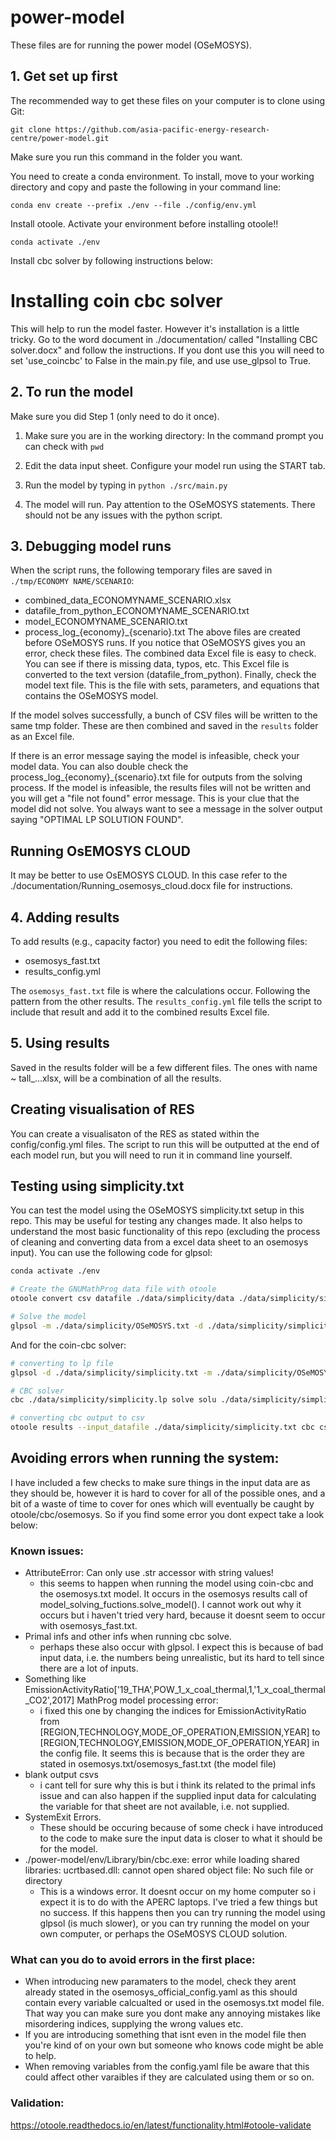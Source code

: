 # power-model

These files are for running the power model (OSeMOSYS).

## 1. Get set up first
The recommended way to get these files on your computer is to clone using Git:

`git clone https://github.com/asia-pacific-energy-research-centre/power-model.git`

Make sure you run this command in the folder you want.

You need to create a conda environment. To install, move to your working directory and copy and paste the following in your command line:

`conda env create --prefix ./env --file ./config/env.yml`

Install otoole. Activate your environment before installing otoole!!

`conda activate ./env`

Install cbc solver by following instructions below:

# Installing coin cbc solver
This will help to run the model faster. However it's installation is a little tricky. Go to the word document in ./documentation/ called "Installing CBC solver.docx" and follow the instructions. If you dont use this you will need to set 'use_coincbc' to False in the main.py file, and use use_glpsol to True.

## 2. To run the model 
Make sure you did Step 1 (only need to do it once).

1. Make sure you are in the working directory:
    In the command prompt you can check with `pwd`

2. Edit the data input sheet. Configure your model run using the START tab.

3. Run the model by typing in `python ./src/main.py`

4. The model will run. Pay attention to the OSeMOSYS statements. There should not be any issues with the python script.

## 3. Debugging model runs
When the script runs, the following temporary files are saved in `./tmp/ECONOMY NAME/SCENARIO`:
- combined_data_ECONOMYNAME_SCENARIO.xlsx
- datafile_from_python_ECONOMYNAME_SCENARIO.txt
- model_ECONOMYNAME_SCENARIO.txt
- process_log_{economy}_{scenario}.txt
The above files are created before OSeMOSYS runs. If you notice that OSeMOSYS gives you an error, check these files. The combined data Excel file is easy to check. You can see if there is missing data, typos, etc. This Excel file is converted to the text version (datafile_from_python). Finally, check the model text file. This is the file with sets, parameters, and equations that contains the OSeMOSYS model.

If the model solves successfully, a bunch of CSV files will be written to the same tmp folder. These are then combined and saved in the `results` folder as an Excel file.

If there is an error message saying the model is infeasible, check your model data. You can also double check the process_log_{economy}_{scenario}.txt file for outputs from the solving process. If the model is infeasible, the results files will not be written and you will get a "file not found" error message. This is your clue that the model did not solve. You always want to see a message in the solver output saying "OPTIMAL LP SOLUTION FOUND".

## Running OsEMOSYS CLOUD
It may be better to use OsEMOSYS CLOUD. In this case refer to the ./documentation/Running_osemosys_cloud.docx file for instructions.

## 4. Adding results
To add results (e.g., capacity factor) you need to edit the following files:
- osemosys_fast.txt
- results_config.yml

The `osemosys_fast.txt` file is where the calculations occur. Following the pattern from the other results. The `results_config.yml` file tells the script to include that result and add it to the combined results Excel file.

## 5. Using results
Saved in the results folder will be a few different files. The ones with name ~ tall_...xlsx, will be a combination of all the results.

## Creating visualisation of RES
You can create a visualisaton of the RES as stated within the config/config.yml files. The script to run this will be outputted at the end of each model run, but you will need to run it in command line yourself.

## Testing using simplicity.txt
You can test the model using the OSeMOSYS simplicity.txt setup in this repo. This may be useful for testing any changes made. It also helps to understand the most basic functionality of this repo (excluding the process of cleaning and converting data from a excel data sheet to an osemosys input). You can use the following code for glpsol:

```bash
conda activate ./env

# Create the GNUMathProg data file with otoole
otoole convert csv datafile ./data/simplicity/data ./data/simplicity/simplicity.txt ./data/simplicity/config.yaml

# Solve the model
glpsol -m ./data/simplicity/OSeMOSYS.txt -d ./data/simplicity/simplicity.txt
```

And for the coin-cbc solver:

```bash
# converting to lp file 
glpsol -d ./data/simplicity/simplicity.txt -m ./data/simplicity/OSeMOSYS.txt --wlp ./data/simplicity/simplicity.lp --check

# CBC solver 
cbc ./data/simplicity/simplicity.lp solve solu ./data/simplicity/simplicity.sol

# converting cbc output to csv 
otoole results --input_datafile ./data/simplicity/simplicity.txt cbc csv ./data/simplicity/simplicity.sol ./tmp/simplicity ./data/simplicity/config.yaml
```

## Avoiding errors when running the system:
I have included a few checks to make sure things in the input data are as they should be, however it is hard to cover for all of the possible ones, and a bit of a waste of time to cover for ones which will eventually be caught by otoole/cbc/osemosys. So if you find some error you dont expect take a look below:

### Known issues:
 - AttributeError: Can only use .str accessor with string values!
    - this seems to happen when running the model using coin-cbc and the osemosys.txt model. It occurs in the osemosys results call of model_solving_fuctions.solve_model(). I cannot work out why it occurs but i haven't tried very hard, because it doesnt seem to occur with osemosys_fast.txt.
 - Primal infs and other infs when running cbc solve.
    - perhaps these also occur with glpsol. I expect this is because of bad input data, i.e. the numbers being unrealistic, but its hard to tell since there are a lot of inputs. 
 - Something like EmissionActivityRatio['19_THA',POW_1_x_coal_thermal,1,'1_x_coal_thermal_CO2',2017] MathProg model processing error:
    - i fixed this one by changing the indices for EmissionActivityRatio from [REGION,TECHNOLOGY,MODE_OF_OPERATION,EMISSION,YEAR] to [REGION,TECHNOLOGY,EMISSION,MODE_OF_OPERATION,YEAR] in the config file. It seems this is because that is the order they are stated in osemosys.txt/osemosys_fast.txt (the model file)
 - blank output csvs
    - i cant tell for sure why this is but i think its related to the primal infs issue and can also happen if the supplied input data for calculating the variable for that sheet are not available, i.e. not supplied. 
 - SystemExit Errors. 
    - These should be occuring because of some check i have introduced to the code to make sure the input data is closer to what it should be for the model.
 - ./power-model/env/Library/bin/cbc.exe: error while loading shared libraries: ucrtbased.dll: cannot open shared object file: No such file or directory
    - This is a windows error. It doesnt occur on my home computer so i expect it is to do with the APERC laptops. I've tried a few things but no success. If this happens then you can try running the model using glpsol (is much slower), or you can try running the model on your own computer, or perhaps the OSeMOSYS CLOUD solution.
 
### What can you do to avoid errors in the first place:
 - When introducing new paramaters to the model, check they arent already stated in the osemosys_official_config.yaml as this should contain every variable calcualted or used in the osemosys.txt model file. That way you can make sure you dont make any annoying mistakes like misordering indices, supplying the wrong values etc. 
 - If you are introducing something that isnt even in the model file then you're kind of on your own but someone who knows code might be able to help. 
  - When removing variables from the config.yaml file be aware that this could affect other varaibles if they are calculated using them or so on. 

### Validation:
https://otoole.readthedocs.io/en/latest/functionality.html#otoole-validate